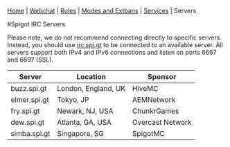 [Home](index.php) | [Webchat](iris/) | [Rules](rules.php) | [Modes and Extbans](modes.php) | [Services](services.php) | Servers

#Spigot IRC Servers

Please note, we do not recommend connecting directly to specific servers.  Instead, you should use [irc.spi.gt](irc://irc.spi.gt) to be connected to an available server.  All servers support both IPv4 and IPv6 connections and listen on ports 6667 and 6697 (SSL).

| Server          | Location            | Sponsor          |
| --------------- | ------------------- | ---------------- |
| buzz.spi.gt     | London, England, UK | HiveMC           |
| elmer.spi.gt    | Tokyo, JP           | AEMNetwork       |
| fry.spi.gt      | Newark, NJ, USA     | ChunkrGames      |
| dew.spi.gt      | Atlanta, GA, USA    | Overcast Network |
| simba.spi.gt    | Singapore, SG       | SpigotMC         |
